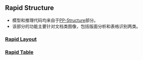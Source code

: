 ## Rapid Structure
- 模型和推理代码均来自于[PP-Structure](https://github.com/PaddlePaddle/PaddleOCR/blob/release%2F2.6/ppstructure/README_ch.md#32)部分。
- 该部分的功能主要针对文档类图像，包括版面分析和表格识别两类。

### [Rapid Layout](./docs/README_Layout.md)

### [Rapid Table](./docs/README_Table.md)
